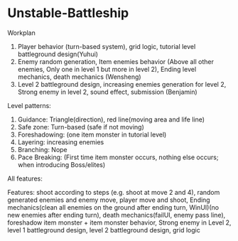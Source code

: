 # Unstable-Battleship
Workplan
1.	Player behavior (turn-based system), grid logic, tutorial level battleground design(Yuhui)
2.	Enemy random generation, Item enemies behavior (Above all other enemies, Only one in level 1 but more in level 2), Ending level mechanics, death mechanics (Wensheng)
3.	Level 2 battleground design, increasing enemies generation for level 2, Strong enemy in level 2, sound effect, submission (Benjamin)

Level patterns:
1.	Guidance: Triangle(direction), red line(moving area and life line)
2.	Safe zone: Turn-based (safe if not moving)
3.	Foreshadowing: (one item monster in tutorial level)
4.	Layering: increasing enemies
5.	Branching: Nope
6.	Pace Breaking: (First time item monster occurs, nothing else occurs; when introducing Boss/elites)

All features:

Features: shoot according to steps (e.g. shoot at move 2 and 4), random generated enemies and enemy move, player move and shoot, Ending mechanics(clean all enemies on the ground after ending turn, WinUI)(no new enemies after ending turn), death mechanics(failUI, enemy pass line), foreshadow item monster + item monster behavior, Strong enemy in Level 2, level 1 battleground design, level 2 battleground design, grid logic
